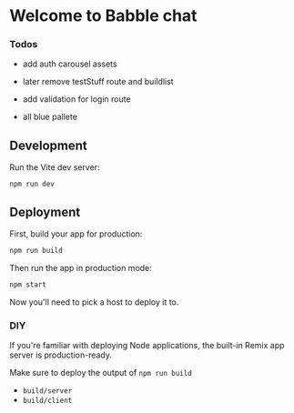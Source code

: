 # Welcome to Babble chat
### Todos
- add auth carousel assets
- later remove testStuff route and buildlist
- add validation for login route

- all blue pallete
<!-- https://coolors.co/palette/e3f2fd-bbdefb-90caf9-64b5f6-42a5f5-2196f3-1e88e5-1976d2-1565c0-0d47a1 -->


## Development

Run the Vite dev server:

```shellscript
npm run dev
```

## Deployment

First, build your app for production:

```sh
npm run build
```

Then run the app in production mode:

```sh
npm start
```

Now you'll need to pick a host to deploy it to.

### DIY

If you're familiar with deploying Node applications, the built-in Remix app server is production-ready.

Make sure to deploy the output of `npm run build`

- `build/server`
- `build/client`
